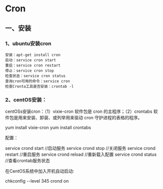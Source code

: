 # Cron

## 一、安装

### 1、ubuntu安装cron

```
安装：apt-get install cron
启动：service cron start
重启：service cron restart
停止：service cron stop
检查状态：service cron status
查询cron可用的命令：service cron
检查Cronta工具是否安装：crontab -l

```
### 2、centOS安装：
centOSs安装cron：（1）vixie-cron 软件包是 cron 的主程序；（2）crontabs 软件包是用来安装、卸装、或列举用来驱动 cron 守护进程的表格的程序。

yum install vixie-cron
yum install crontabs
 
配置：

service crond start     //启动服务
service crond stop      //关闭服务
service crond restart   //重启服务
service crond reload    //重新载入配置
service crond status    //查看crontab服务状态
 
在CentOS系统中加入开机自动启动:

chkconfig --level 345 crond on